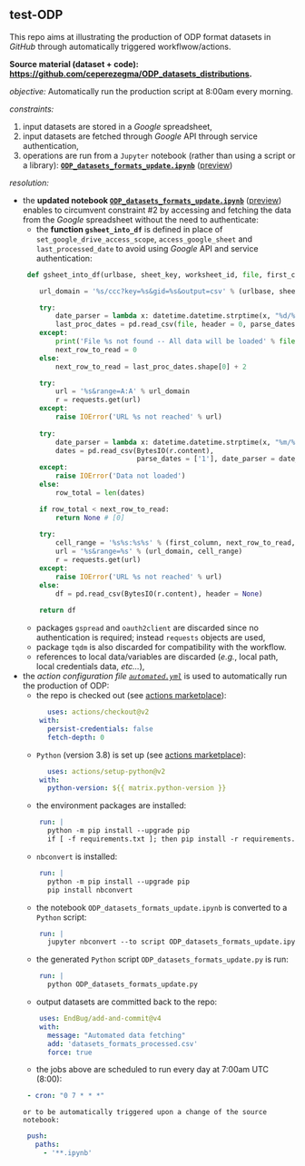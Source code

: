 ## test-ODP

This repo aims at illustrating the production of ODP format datasets in _GitHub_ through automatically triggered workflwow/actions.

**Source material (dataset + code): https://github.com/ceperezegma/ODP_datasets_distributions.**

_objective:_ Automatically run the production script at 8:00am every morning.

_constraints:_
1. input datasets are stored in a _Google_ spreadsheet,
2. input datasets are fetched through _Google_ API through service authentication,
3. operations are run from a `Jupyter` notebook (rather than using a script or a library): **[`ODP_datasets_formats_update.ipynb`](https://github.com/ceperezegma/ODP_datasets_distributions/blob/main/ODP_datasets_formats_update.ipynb)** ([preview](https://nbviewer.jupyter.org/github/ceperezegma/ODP_datasets_distributions/blob/main/ODP_datasets_formats_update.ipynb))

_resolution:_
* the **updated notebook [`ODP_datasets_formats_update.ipynb`](./ODP_datasets_formats_update.ipynb)** ([preview](https://nbviewer.jupyter.org/github/gjacopo/test-ODP/blob/main/ODP_datasets_formats_update.ipynb)) enables to circumvent constraint \#2 by accessing and fetching the data from the _Google_ spreadsheet without the need to authenticate:
  * the **function `gsheet_into_df`** is defined in place of `set_google_drive_access_scope`, `access_google_sheet` and `last_processed_date` to avoid using _Google_ API and service authentication:
  ```python
   def gsheet_into_df(urlbase, sheet_key, worksheet_id, file, first_column, last_column):

      url_domain = '%s/ccc?key=%s&gid=%s&output=csv' % (urlbase, sheet_key, worksheet_id)

      try:
          date_parser = lambda x: datetime.datetime.strptime(x, "%d/%m/%Y")
          last_proc_dates = pd.read_csv(file, header = 0, parse_dates = [0], date_parser = date_parser)
      except:
          print('File %s not found -- All data will be loaded' % file)
          next_row_to_read = 0
      else:
          next_row_to_read = last_proc_dates.shape[0] + 2

      try:
          url = '%s&range=A:A' % url_domain
          r = requests.get(url)
      except:
          raise IOError('URL %s not reached' % url)
        
      try:
          date_parser = lambda x: datetime.datetime.strptime(x, "%m/%d/%Y %H:%M:%S")
          dates = pd.read_csv(BytesIO(r.content), 
                              parse_dates = ['1'], date_parser = date_parser) 
      except:
          raise IOError('Data not loaded')
      else:
          row_total = len(dates)

      if row_total < next_row_to_read:  
          return None # [0]     
    
      try:
          cell_range = '%s%s:%s%s' % (first_column, next_row_to_read, last_column, row_total)
          url = '%s&range=%s' % (url_domain, cell_range)
          r = requests.get(url)
      except:
          raise IOError('URL %s not reached' % url)
      else:
          df = pd.read_csv(BytesIO(r.content), header = None) 
        
      return df
  ```
  * packages `gspread` and `oauth2client` are discarded since no authentication is required; instead `requests` objects are used,
  * package `tqdm` is also discarded for compatibility with the workflow.
  * references to local data/variables are discarded (*e.g.*, local path, local credentials data, *etc...*),
* the *action configuration file [`automated.yml`](.github/workflows/automated.yml)* is used to automatically run the production of ODP:
  * the repo is checked out (see [actions marketplace](https://github.com/actions/checkout)):
  ```yaml
        uses: actions/checkout@v2 
      with:
        persist-credentials: false
        fetch-depth: 0
  ```
  * `Python` (version 3.8) is set up (see [actions marketplace](https://github.com/actions/setup-python)):
  ```yaml
        uses: actions/setup-python@v2 
      with:
        python-version: ${{ matrix.python-version }}
  ```
  * the environment packages are installed:
  ```yaml
      run: |
        python -m pip install --upgrade pip
        if [ -f requirements.txt ]; then pip install -r requirements.txt; fi
  ```
  * `nbconvert` is installed:
  ```yaml
      run: |
        python -m pip install --upgrade pip
        pip install nbconvert
  ```
  * the notebook `ODP_datasets_formats_update.ipynb` is converted to a `Python` script:
  ```yaml
      run: |
        jupyter nbconvert --to script ODP_datasets_formats_update.ipynb
  ```
  * the generated `Python` script `ODP_datasets_formats_update.py` is run:
  ```yaml
      run: |
        python ODP_datasets_formats_update.py
  ```
  * output datasets are committed back to the repo:
  ```yaml
      uses: EndBug/add-and-commit@v4
      with:
        message: "Automated data fetching"
        add: 'datasets_formats_processed.csv' 
        force: true
  ```
  * the jobs above are scheduled to run every day at 7:00am UTC (8:00):
  ```yaml
   - cron: "0 7 * * *"
  ``` 
      or to be automatically triggered upon a change of the source notebook:
  ```yaml
   push:
     paths:
       - '**.ipynb'
  ```
